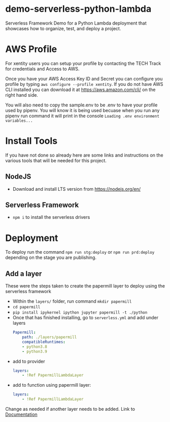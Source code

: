 # demo-serverless-python-lambda
Serverless Framework Demo for a Python Lambda deployment that showcases how to organize, test, and deploy a project.

# AWS Profile
For xentity users you can setup your profile by contacting the TECH Track for credentials and Access to AWS.

Once you have your AWS Access Key ID and Secret you can configure you profile by typing `aws configure --profile xentity`. If you do not have AWS CLI installed you can download it at https://aws.amazon.com/cli/ on the right hand side.

You will also need to copy the sample.env to be .env to have your profile used by pipenv. You will know it is being used becuase when you run any pipenv run command it will print in the console `Loading .env environment variables...`

# Install Tools
If you have not done so already here are some links and instructions on the various tools that will be needed for this project.

## NodeJS
- Download and install LTS version from https://nodejs.org/en/

## Serverless Framework
- `npm i` to install the serverless drivers

# Deployment
To deploy run the command `npm run stg:deploy` or `npm run prd:deploy` depending on the stage you are publishing.

## Add a layer

These were the steps taken to create the papermill layer to deploy using the serverless framework

- Within the `layers/` folder, run command `mkdir papermill`
- `cd papermill`
- `pip install ipykernel ipython jupyter papermill -t ./python`
-  Once that has finished installing, go to `serverless.yml` and add under layers
    ```yml
    Papermill:
        path: ./layers/papermill
        compatibleRuntimes:
        - python3.8
        - python3.9
    ```
- add to provider
    ```yml
    layers:
        - !Ref PapermillLambdaLayer
    ```
- add to function using papermill layer:
    ```yml
    layers:
        - !Ref PapermillLambdaLayer
    ```
Change as needed if another layer needs to be added. Link to [Documentation](https://www.serverless.com/framework/docs/providers/aws/guide/layers)